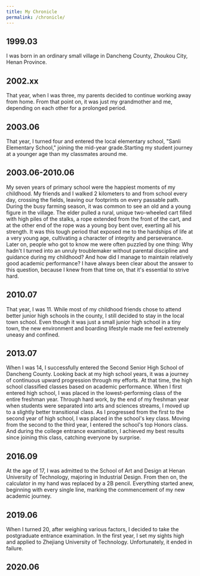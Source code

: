 ```yaml
---
title: My Chronicle
permalink: /chronicle/
---
```

## 1999.03
I was born in an ordinary small village in Dancheng County, Zhoukou City, Henan Province.
## 2002.xx
That year, when I was three, my parents decided to continue working away from home. From that point on, it was just my grandmother and me, depending on each other for a prolonged period.
## 2003.06
That year, I turned four and entered the local elementary school, "Sanli Elementary School," joining the mid-year grade.Starting my student journey at a younger age than my classmates around me.
## 2003.06-2010.06
My seven years of primary school were the happiest moments of my childhood. My friends and I walked 2 kilometers to and from school every day, crossing the fields, leaving our footprints on every passable path.  
During the busy farming season, it was common to see an old and a young figure in the village. The elder pulled a rural, unique two-wheeled cart filled with high piles of the stalks, a rope extended from the front of the cart, and at the other end of the rope was a young boy bent over, exerting all his strength. It was this tough period that exposed me to the hardships of life at a very young age, cultivating a character of integrity and perseverance. Later on, people who got to know me were often puzzled by one thing: Why hadn't I turned into an unruly troublemaker without parental discipline and guidance during my childhood? And how did I manage to maintain relatively good academic performance? I have always been clear about the answer to this question, because I knew from that time on, that it's essential to strive hard.
## 2010.07
That year, I was 11. While most of my childhood friends chose to attend better junior high schools in the county, I still decided to stay in the local town school. Even though it was just a small junior high school in a tiny town, the new environment and boarding lifestyle made me feel extremely uneasy and confined.
## 2013.07
When I was 14, I successfully entered the Second Senior High School of Dancheng County. Looking back at my high school years, it was a journey of continuous upward progression through my efforts. At that time, the high school classified classes based on academic performance. When I first entered high school, I was placed in the lowest-performing class of the entire freshman year. Through hard work, by the end of my freshman year when students were separated into arts and sciences streams, I moved up to a slightly better transitional class. As I progressed from the first to the second year of high school, I was placed in the school's key class. Moving from the second to the third year, I entered the school's top Honors class. And during the college entrance examination, I achieved my best results since joining this class, catching everyone by surprise.
## 2016.09
At the age of 17, I was admitted to the School of Art and Design at Henan University of Technology, majoring in Industrial Design. From then on, the calculator in my hand was replaced by a 2B pencil. Everything started anew, beginning with every single line, marking the commencement of my new academic journey.
## 2019.06
When I turned 20, after weighing various factors, I decided to take the postgraduate entrance examination. In the first year, I set my sights high and applied to Zhejiang University of Technology. Unfortunately, it ended in failure.
## 2020.06
